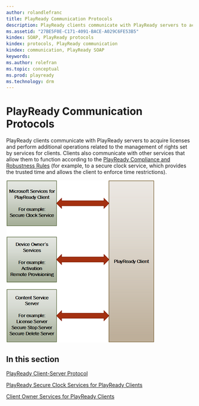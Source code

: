 ```yaml
---
author: rolandlefranc
title: PlayReady Communication Protocols
description: PlayReady clients communicate with PlayReady servers to acquire licenses and perform additional operations related to the management of rights set by services for clients.
ms.assetid: "27BE5F0E-C171-4091-BACE-A029C6FE53B5"
kindex: SOAP, PlayReady protocols
kindex: protocols, PlayReady communication
kindex: communication, PlayReady SOAP
keywords:
ms.author: rolefran
ms.topic: conceptual
ms.prod: playready
ms.technology: drm
---
```


# PlayReady Communication Protocols

PlayReady clients communicate with PlayReady servers to acquire licenses and perform additional operations related to the management of rights set by services for clients. Clients also communicate with other services that allow them to function according to the [PlayReady Compliance and Robustness Rules](https://www.microsoft.com/playready/licensing/compliance/) (for example, to a secure clock service, which provides the trusted time and allows the client to enforce time restrictions).

![PlayReady Communication Protocols](../images/comm_protocol.png)


## In this section

[PlayReady Client-Server Protocol](client-server-protocol.md)

[PlayReady Secure Clock Services for PlayReady Clients](secure-clock-services.md)

[Client Owner Services for PlayReady Clients](client-playready-services.md)